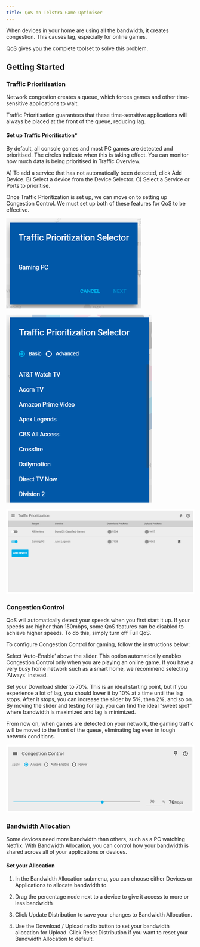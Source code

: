 ```yaml
---
title: QoS on Telstra Game Optimiser
---
```


When devices in your home are using all the bandwidth, it creates congestion. This causes lag, especially for online games.

QoS gives you the complete toolset to solve this problem.

## Getting Started

### Traffic Prioritisation

Network congestion creates a queue, which forces games and other time-sensitive applications to wait.

Traffic Prioritisation guarantees that these time-sensitive applications will always be placed at the front of the queue, reducing lag.

#### Set up Traffic Prioritisation*

By default, all console games and most PC games are detected and prioritised. The circles indicate when this is taking effect. You can monitor how much data is being prioritised in Traffic Overview.

A) To add a service that has not automatically been detected, click Add Device.
B) Select a device from the Device Selector.
C) Select a Service or Ports to prioritise.

Once Traffic Prioritization is set up, we can move on to setting up
Congestion Control. We must set up both of these features for QoS to be
effective.

![bd6e8662f02250f3bb57c82932f19c4c43d1bb72.png](qos/bd6e8662f02250f3bb57c82932f19c4c43d1bb72.png)

![78076ba5837544dc1af40b7c0a50e77dbef2f869.png](qos/78076ba5837544dc1af40b7c0a50e77dbef2f869.png)

![420506059acb07fd185df191e2a743eec986e7b3.png](qos/420506059acb07fd185df191e2a743eec986e7b3.png)

### Congestion Control

QoS will automatically detect your speeds when you first start it up. If your speeds are higher than 150mbps, some QoS features can be disabled to achieve higher speeds. To do this, simply turn off Full QoS.

To configure Congestion Control for gaming, follow the instructions below:

Select ‘Auto-Enable’ above the slider. This option automatically enables Congestion Control only when you are playing an online game. If you have a very busy home network such as a smart home, we recommend selecting 'Always' instead.

Set your Download slider to 70%. This is an ideal starting point, but if you experience a lot of lag, you should lower it by 10% at a time until the lag stops. After it stops, you can increase the slider by 5%, then 2%, and so on. By moving the slider and testing for lag, you can find the ideal “sweet spot” where bandwidth is maximized and lag is minimized.

From now on, when games are detected on your network, the gaming traffic will be moved to the front of the queue, eliminating lag even in tough network conditions.

![139ccebbf5d420a46ce722f7000e982b23054416.png](qos/139ccebbf5d420a46ce722f7000e982b23054416.png)

### Bandwidth Allocation

Some devices need more bandwidth than others, such as a PC watching Netflix. With Bandwidth Allocation, you can control how your bandwidth is shared across all of your applications or devices.

#### Set your Allocation

1. In the Bandwidth Allocation submenu, you can choose either Devices or Applications to allocate bandwidth to.

2. Drag the percentage node next to a device to give it access to more or less bandwidth

3. Click Update Distribution to save your changes to Bandwidth Allocation.

4. Use the Download / Upload radio button to set your bandwidth allocation for Upload. Click Reset Distribution if you want to reset your Bandwidth Allocation to default.
